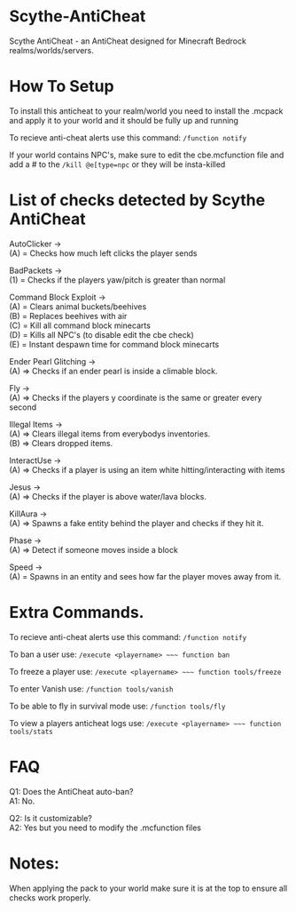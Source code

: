 # Scythe-AntiCheat
Scythe AntiCheat - an AntiCheat designed for Minecraft Bedrock realms/worlds/servers.


# How To Setup
To install this anticheat to your realm/world you need to install the .mcpack and apply it to your world and it should be fully up and running

To recieve anti-cheat alerts use this command: ```/function notify```

If your world contains NPC's, make sure to edit the cbe.mcfunction file and add a # to the ```/kill @e[type=npc``` or they will be insta-killed

# List of checks detected by Scythe AntiCheat

   AutoClicker -><br />
      (A) = Checks how much left clicks the player sends
      
   BadPackets -><br />
      (1) = Checks if the players yaw/pitch is greater than normal
   
   
   Command Block Exploit -><br />
      (A) = Clears animal buckets/beehives<br />
      (B) = Replaces beehives with air<br />
      (C) = Kill all command block minecarts<br />
      (D) = Kills all NPC's (to disable edit the cbe check)<br />
      (E) = Instant despawn time for command block minecarts<br />
 
  Ender Pearl Glitching -><br />
      (A) => Checks if an ender pearl is inside a climable block.
   
  Fly -><br />
      (A) => Checks if the players y coordinate is the same or greater every second
   
  Illegal Items -><br />
      (A) => Clears illegal items from everybodys inventories.<br />
      (B) => Clears dropped items.
      
  InteractUse -><br />
      (A) => Checks if a player is using an item white hitting/interacting with items
 
  Jesus -><br />
      (A) => Checks if the player is above water/lava blocks.
 
  KillAura -><br />
      (A) => Spawns a fake entity behind the player and checks if they hit it.
 
  Phase -><br />
      (A) => Detect if someone moves inside a block
 
  Speed -><br />
      (A) = Spawns in an entity and sees how far the player moves away from it.

# Extra Commands.

To recieve anti-cheat alerts use this command: ```/function notify```

To ban a user use: ```/execute <playername> ~~~ function ban```

To freeze a player use: ```/execute <playername> ~~~ function tools/freeze```


To enter Vanish use: ```/function tools/vanish```

To be able to fly in survival mode use: ```/function tools/fly```

To view a players anticheat logs use: ```/execute <playername> ~~~ function tools/stats```

# FAQ

Q1: Does the AntiCheat auto-ban?<br />
A1: No.

Q2: Is it customizable?<br />
A2: Yes but you need to modify the .mcfunction files

# Notes:

When applying the pack to your world make sure it is at the top to ensure all checks work properly.
